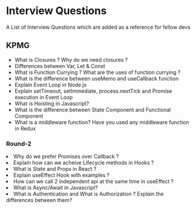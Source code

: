 # Interview Questions
A List of Interview Questions which are added as a reference for fellow devs
<h2>KPMG</h2>
<ul>
  <li>What is Closures ? Why do we need closures ?</li>
  <li> Differences between Var, Let & Const</li>
<li>What is Function Currying ? What are the uses of function currying ? </li>
  <li>What is the difference between useMemo and useCallback function</li>
<li>Explain Event Loop in Node.js</li>
<li> Explain setTimeout, setImmediate, process.nextTick and Promise execution in Event Loop</li>
<li> What is Hoisting in Javascript?</li>
<li>What is the difference between State Component and Functional Component</li>
<li> What is a middleware function? Have you used any middleware function in Redux</li>
</ul>

<h3> Round-2</h3>
<li>Why do we prefer Promises over Callback ? </li>
<li> Explain how can we acheive Lifecycle methods in Hooks ? </li>
<li> What is State and Props in React ? </li>
<li> Explain useEffect Hook with examples ? </li>
<li> How can we call 2 independent api at the same time in useEffect ? </li>
<li> What is Async/Await in Javascript?</li>
<li> What is Authentication and What is Authorization ? Explain the differences between them?</li>
